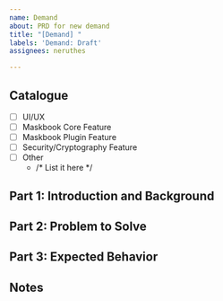 ```yaml
---
name: Demand
about: PRD for new demand
title: "[Demand] "
labels: 'Demand: Draft'
assignees: neruthes

---
```


## Catalogue

- [ ] UI/UX
- [ ] Maskbook Core Feature
- [ ] Maskbook Plugin Feature
- [ ] Security/Cryptography Feature
- [ ] Other
    - /* List it here */

## Part 1: Introduction and Background

## Part 2: Problem to Solve

## Part 3: Expected Behavior

## Notes
